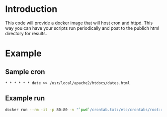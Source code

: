 # Introduction
This code will provide a docker image that will host cron and httpd. This way you can have your scripts run periodically
and post to the publich html directory for results.

# Example
## Sample cron
```
* * * * * * date >> /usr/local/apache2/htdocs/dates.html
```

## Example run
```sh
docker run --rm -it -p 80:80 -v "`pwd`/crontab.txt:/etc/crontabs/root:ro" image
```


